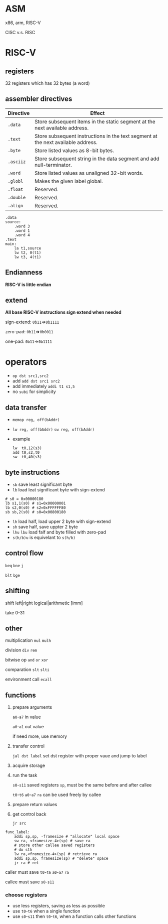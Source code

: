 # ASM

x86, arm, RISC-V

CISC v.s. RISC

# RISC-V

## registers

32 registers which has 32 bytes (a word)

## assembler directives

| Directive | Effect                                                       |
| --------- | ------------------------------------------------------------ |
| `.data`   | Store subsequent items in the static segment at the next available address. |
| `.text`   | Store subsequent instructions in the text segment at the next available address. |
| `.byte`   | Store listed values as 8-bit bytes.                          |
| `.asciiz` | Store subsequent string in the data segment and add null-terminator. |
| `.word`   | Store listed values as unaligned 32-bit words.               |
| `.globl`  | Makes the given label global.                                |
| `.float`  | Reserved.                                                    |
| `.double` | Reserved.                                                    |
| `.align`  | Reserved.                                                    |

```assembly
.data
source:
	.word 3
	.word 1
	.word 4
.text
main:
	la t1,source
	lw t2, 0(t1)
	lw t3, 4(t1)
```

## Endianness

**RISC-V is little endian**

## extend

**All base RISC-V instructions sign extend when needed**

sign-extend: `0b11`=>`0b1111`

zero-pad: `0b11`=>`0b0011`

one-pad: `0b11`=>`0b1111`

# operators

- `op dst src1,src2`
- add `add dst src1 src2`
- add immediately `addi t1 s1,5`
- no `subi` for simplicity

## data transfer

- `memop reg, off(bAddr)`

- `lw reg, off(bAddr)` `sw reg, off(bAddr)`

- example

  ```assembly
  lw  t0,12(s3)
  add t0,s2,t0
  sw  t0,40(s3)
  ```

## byte instructions

- `sb` save least significant byte
- `lb` load leat significant byte with sign-extend

```assembly
# s0 = 0x00000180
lb s1,1(s0) # s1=0x00000001
lb s2,0(s0) # s2=0xFFFFFF80
sb sb,2(s0) # s0=0x00800180
```

- `lh` load half, load upper 2 byte with sign-extend
- `sh` save half, save uppter 2 byte
- `lhu` `lbu` load falf and byte filled with zero-pad
- `s(h/b)u` is equivelant to `s(h/b)`

## control flow

`beq` `bne` `j`

`blt` `bge`

## shifting

shift left|right logical|arithmetic [imm]

take 0-31 

## other

multiplication `mul` `mulh`

division `div` `rem`

bitwise op `and` `or` `xor`

comparation `slt` `slti`

environment call `ecall`

## functions

1. prepare arguments

   `a0`-`a7` in value

   `a0`-`a1` out value

   if need more, use memory

2. transfer control

   `jal dst label` set dst register with proper vaue and jump to label

3. acquire storage

4. run the task

   `s0`-`s11` saved registers `sp`, must be the same before and after callee

   `t0`-`t6` `a0`-`a7` `ra` can be used freely by callee

5. prepare return values

6. get control back

   `jr src`

```assembly
func_label:
	addi sp,sp, -framesize # "allocate" local space
	sw ra, <framesize-4>(sp) # save ra
	# store other callee saved registers
	# do sth
	lw ra,<framesize-4>(sp) # retrieve ra
	addi sp,sp, framesize(sp) # "delete" space
	jr ra # ret
```



caller must save `t0`-`t6` `a0`-`a7` `ra`

callee must save `s0`-`s11`



### choose registers

- use less registers, saving as less as possible
- use `t0`-`t6` when a single function
- use `s0`-`s11` then `t0`-`t6`, when a function calls other functions
